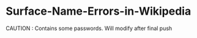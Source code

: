 # Surface-Name-Errors-in-Wikipedia

CAUTION :
Contains some passwords. Will modify after final push
